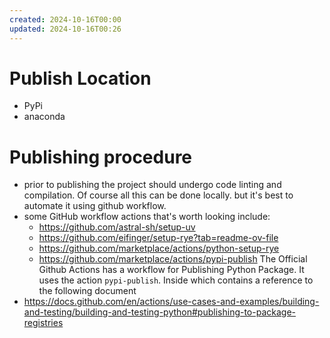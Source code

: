 ```yaml
---
created: 2024-10-16T00:00
updated: 2024-10-16T00:26
---
```

# Publish Location
- PyPi
- anaconda

# Publishing procedure
- prior to publishing the project should undergo code linting and compilation. Of course all this can be done locally. but it's best to automate it using github workflow.
- some GitHub workflow actions that's worth looking include:
	- https://github.com/astral-sh/setup-uv
	- https://github.com/eifinger/setup-rye?tab=readme-ov-file
	- https://github.com/marketplace/actions/python-setup-rye
	- https://github.com/marketplace/actions/pypi-publish
The Official Github Actions has a workflow for Publishing Python Package. It uses the action `pypi-publish`. Inside which contains a reference to the following document
- https://docs.github.com/en/actions/use-cases-and-examples/building-and-testing/building-and-testing-python#publishing-to-package-registries
